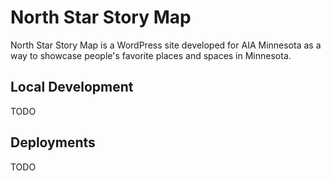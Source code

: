 # North Star Story Map

North Star Story Map is a WordPress site developed for AIA Minnesota as a way to showcase people's favorite places and spaces in Minnesota.

## Local Development

TODO

## Deployments

TODO
